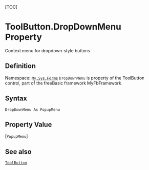 [TOC]
# ToolButton.DropDownMenu Property
Context menu for dropdown-style buttons
## Definition
Namespace: [`My.Sys.Forms`](My.Sys.Forms.md)
`DropDownMenu` is property of the ToolButton control, part of the freeBasic framework MyFbFramework.
## Syntax
```freeBasic
DropDownMenu As PopupMenu
```
## Property Value
[`PopupMenu`]
## See also
[`ToolButton`](ToolButton.md)
